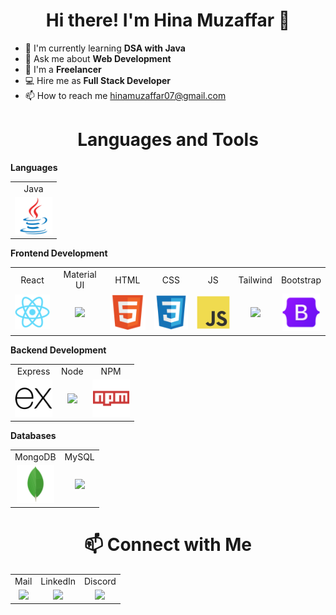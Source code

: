  <p align="center">
  <h1 align="center">Hi there! I'm Hina Muzaffar 👋</h1>
</p>

- 🔭 I'm currently learning <b>DSA with Java</b>
- 💬 Ask me about <b>Web Development</b>
- 💼 I'm a <b>Freelancer</b>
- 💻 Hire me as <b>Full Stack Developer</b>
- 📫 How to reach me hinamuzaffar07@gmail.com

 <p align="center">
  <h1 align="center">Languages and Tools</h1>
</p>

<b> Languages </b>
<table> <tr> <td align="center">Java</td>  </tr> <tr> <td align="center"><img src="https://raw.githubusercontent.com/devicons/devicon/master/icons/java/java-original.svg" width="60"/></td>  </tr> </table>

<b> Frontend Development </b>
<table> <tr> <td align="center">React</td> <td align="center">Material UI</td> <td align="center">HTML</td> <td align="center">CSS</td> <td align="center">JS</td> <td align="center">Tailwind</td> <td align="center">Bootstrap</td> </tr>
 <tr> <td align="center"><img src="https://raw.githubusercontent.com/devicons/devicon/master/icons/react/react-original.svg" width="60"/></td> 
  <td align="center"><img src="https://mui.com/static/logo.png" width="60"/></td> 
  <td align="center"><img src="https://raw.githubusercontent.com/devicons/devicon/master/icons/html5/html5-original.svg" width="60"/></td> 
  <td align="center"><img src="https://raw.githubusercontent.com/devicons/devicon/master/icons/css3/css3-original.svg" width="60"/></td> 
 <td align="center"><img src="https://raw.githubusercontent.com/devicons/devicon/master/icons/javascript/javascript-original.svg" width="60"/></td>
 <td align="center"><img src="https://cdn.jsdelivr.net/gh/devicons/devicon@latest/icons/tailwindcss/tailwindcss-original.svg" width="60"/></td> 
 <td align="center"><img src="https://raw.githubusercontent.com/devicons/devicon/master/icons/bootstrap/bootstrap-original.svg" width="60"/></td> </tr> </table>

 <b> Backend Development </b>
 <table> <tr> <td align="center">Express</td> <td align="center">Node</td> <td align="center">NPM</td> </tr> <tr> <td align="center"><img src="https://raw.githubusercontent.com/devicons/devicon/master/icons/express/express-original.svg" width="60"/></td> <td align="center"><img src="https://cdn.jsdelivr.net/gh/devicons/devicon@latest/icons/nodejs/nodejs-original.svg" width="60"/></td> <td align="center"><img src="https://raw.githubusercontent.com/devicons/devicon/master/icons/npm/npm-original-wordmark.svg" width="60"/></td> </tr> </table>


<b> Databases</b>
 <table> <tr> <td align="center">MongoDB</td> <td align="center">MySQL</td> </tr> <tr> <td align="center"><img src="https://raw.githubusercontent.com/devicons/devicon/master/icons/mongodb/mongodb-original.svg" width="60"/></td> <td align="center"><img src="	https://cdn.jsdelivr.net/gh/devicons/devicon@latest/icons/mysql/mysql-original-wordmark.svg" width="60"/></td> </tr> </table>


  <p align="center">
  <h1 align="center"> 📫 Connect with Me </h1>
</p>
<table> <tr> <td align="center">Mail</td> <td align="center">LinkedIn</td> <td align="center">Discord</td> </tr>
 <tr>
<td align="center">
      <a href="hinamuzaffar07@gmail.com">
        <img src="https://img.icons8.com/color/48/000000/gmail--v1.png" width="60" />
      </a>
    </td>
  <td align="center">
      <a href="https://www.linkedin.com/in/hina-muzaffar" target="_blank">
        <img src="https://cdn.jsdelivr.net/gh/devicons/devicon/icons/linkedin/linkedin-original.svg" width="60" />
      </a>
    </td>
  <td align="center">
      <a href="https://discord.com/users/1208412165258748031" target="_blank">
        <img src="https://cdn.jsdelivr.net/gh/devicons/devicon/icons/discordjs/discordjs-original.svg" width="60" />
      </a>
    </td>
 </tr></table>

